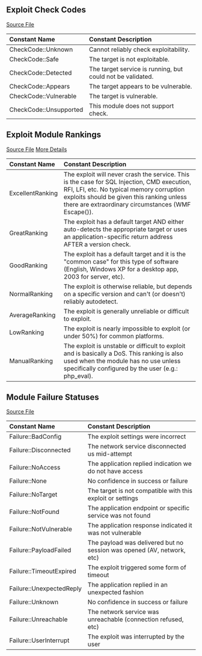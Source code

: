## Exploit Check Codes

[Source File](https://github.com/rapid7/metasploit-framework/blob/master/lib/msf/core/exploit.rb)

| Constant Name          | Constant Description                                       |
|:-----------------------|:-----------------------------------------------------------|
| CheckCode::Unknown     | Cannot reliably check exploitability.                      |
| CheckCode::Safe        | The target is not exploitable.                             |
| CheckCode::Detected    | The target service is running, but could not be validated. |
| CheckCode::Appears     | The target appears to be vulnerable.                       |
| CheckCode::Vulnerable  | The target is vulnerable.                                  |
| CheckCode::Unsupported | This module does not support check.                        |

## Exploit Module Rankings

[Source File](https://github.com/rapid7/metasploit-framework/blob/master/lib/msf/core/constants.rb)
[More Details](https://github.com/rapid7/metasploit-framework/wiki/Exploit-Ranking)

| Constant Name    | Constant Description |
|:-----------------|:---------------------|
| ExcellentRanking | The exploit will never crash the service. This is the case for SQL Injection, CMD execution, RFI, LFI, etc. No typical memory corruption exploits should be given this ranking unless there are extraordinary circumstances (WMF Escape()). |
| GreatRanking     | The exploit has a default target AND either auto-detects the appropriate target or uses an application-specific return address AFTER a version check. |
| GoodRanking      | The exploit has a default target and it is the "common case" for this type of software (English, Windows XP for a desktop app, 2003 for server, etc). |
| NormalRanking    | The exploit is otherwise reliable, but depends on a specific version and can't (or doesn't) reliably autodetect. |
| AverageRanking   | The exploit is generally unreliable or difficult to exploit. |
| LowRanking       | The exploit is nearly impossible to exploit (or under 50%) for common platforms. |
| ManualRanking    | The exploit is unstable or difficult to exploit and is basically a DoS. This ranking is also used when the module has no use unless specifically configured by the user (e.g.: php_eval). |

## Module Failure Statuses

[Source File](https://github.com/rapid7/metasploit-framework/blob/master/lib/msf/core/module.rb)

| Constant Name            | Constant Description                                                   |
|:-------------------------|:-----------------------------------------------------------------------|
| Failure::BadConfig       | The exploit settings were incorrect                                    |
| Failure::Disconnected    | The network service disconnected us mid-attempt                        |
| Failure::NoAccess        | The application replied indication we do not have access               |
| Failure::None            | No confidence in success or failure                                    |
| Failure::NoTarget        | The target is not compatible with this exploit or settings             |
| Failure::NotFound        | The application endpoint or specific service was not found             |
| Failure::NotVulnerable   | The application response indicated it was not vulnerable               |
| Failure::PayloadFailed   | The payload was delivered but no session was opened (AV, network, etc) |
| Failure::TimeoutExpired  | The exploit triggered some form of timeout                             |
| Failure::UnexpectedReply | The application replied in an unexpected fashion                       |
| Failure::Unknown         | No confidence in success or failure                                    |
| Failure::Unreachable     | The network service was unreachable (connection refused, etc)          |
| Failure::UserInterrupt   | The exploit was interrupted by the user                                |
